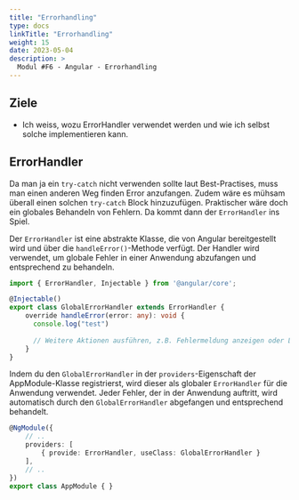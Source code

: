 ```yaml
---
title: "Errorhandling"
type: docs
linkTitle: "Errorhandling"
weight: 15
date: 2023-05-04
description: >
  Modul #F6 - Angular - Errorhandling
---
```

## Ziele
* Ich weiss, wozu ErrorHandler verwendet werden und wie ich selbst solche implementieren kann.

## ErrorHandler
Da man ja ein `try-catch` nicht verwenden sollte laut Best-Practises, muss man einen anderen Weg finden Error anzufangen. Zudem wäre es mühsam überall einen solchen `try-catch` Block hinzuzufügen.
Praktischer wäre doch ein globales Behandeln von Fehlern. Da kommt dann der `ErrorHandler` ins Spiel.

Der `ErrorHandler` ist eine abstrakte Klasse, die von Angular bereitgestellt wird und über die `handleError()`-Methode verfügt. Der Handler wird verwendet, um globale Fehler in einer Anwendung abzufangen und entsprechend zu behandeln.

```typescript
import { ErrorHandler, Injectable } from '@angular/core';

@Injectable()
export class GlobalErrorHandler extends ErrorHandler {
    override handleError(error: any): void {
      console.log("test")
        
      // Weitere Aktionen ausführen, z.B. Fehlermeldung anzeigen oder Logging durchführen
    }
}
```

Indem du den `GlobalErrorHandler` in der `providers`-Eigenschaft der AppModule-Klasse registrierst, wird dieser als globaler `ErrorHandler` für die Anwendung verwendet. Jeder Fehler, der in der Anwendung auftritt, wird automatisch durch den `GlobalErrorHandler` abgefangen und entsprechend behandelt.
```typescript
@NgModule({
    // ..
    providers: [
        { provide: ErrorHandler, useClass: GlobalErrorHandler }
    ], 
    // ..
})
export class AppModule { }
```

